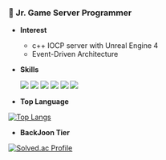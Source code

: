 ### :seedling: Jr. Game Server Programmer

- **Interest**
  * c++ IOCP server with Unreal Engine 4
  * Event-Driven Architecture

- **Skills**

    <img src="https://img.shields.io/badge/C-A8B9CC?style=flat-square&logo=c&logoColor=white"/> <img src="https://img.shields.io/badge/C++-00599C?style=flat-square&logo=cplusplus&logoColor=white"/> <img src="https://img.shields.io/badge/Ubuntu_Linux-E95420?style=flat-square&logo=ubuntu&logoColor=white"/> <img src="https://img.shields.io/badge/Windows_Socket-0078D6?style=flat-square&logo=Windows&logoColor=white"/> <img src="https://img.shields.io/badge/MySQL-4479A1?style=flat-square&logo=MySQL&logoColor=white"/> <img src="https://img.shields.io/badge/AWS-232F3E?style=flat-square&logo=amazonaws&logoColor=white"/>

- **Top Language**

[![Top Langs](https://github-readme-stats.vercel.app/api/top-langs/?username=jkl7142&layout=compact)](https://github.com/anuraghazra/github-readme-stats)

- **BackJoon Tier**

[![Solved.ac Profile](http://mazassumnida.wtf/api/v2/generate_badge?boj=jkl7142)](https://solved.ac/jkl7142)
